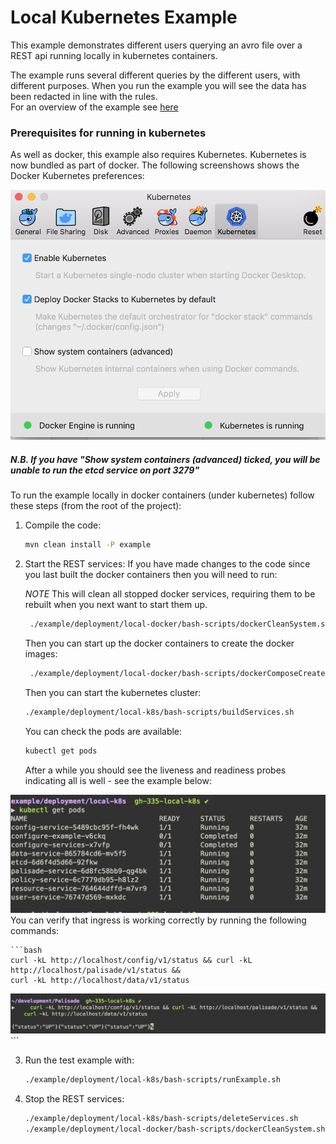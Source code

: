 <!--
 Copyright 2020 Crown Copyright
 
 Licensed under the Apache License, Version 2.0 (the "License");
 you may not use this file except in compliance with the License.
 You may obtain a copy of the License at
 
     http://www.apache.org/licenses/LICENSE-2.0
 
 Unless required by applicable law or agreed to in writing, software
 distributed under the License is distributed on an "AS IS" BASIS,
 WITHOUT WARRANTIES OR CONDITIONS OF ANY KIND, either express or implied.
 See the License for the specific language governing permissions and
 limitations under the License.
-->

# Local Kubernetes Example

This example demonstrates different users querying an avro file over a REST api running locally in kubernetes containers.

The example runs several different queries by the different users, with different purposes. When you run the example you will see the data has been redacted in line with the rules.  
For an overview of the example see [here](../../README.md)

### Prerequisites for running in kubernetes 
As well as docker, this example also requires Kubernetes. Kubernetes is now bundled as part of docker. The following
screenshows shows the Docker Kubernetes preferences:

![Alt text](k8sPreferences.png?raw=true "Kubernetes preferences")


##### N.B. If you have "Show system containers (advanced) ticked, you will be unable to run the etcd service on port 3279"

To run the example locally in docker containers (under kubernetes) follow these steps (from the root of the project):

1. Compile the code:
    ```bash
    mvn clean install -P example
    ```

2. Start the REST services:
    If you have made changes to the code since you last built the docker containers then you will need to run:
    
    *NOTE* This will clean all stopped docker services, requiring them to be rebuilt when you next want to start them up. 
    ```bash
     ./example/deployment/local-docker/bash-scripts/dockerCleanSystem.sh
    ```

    Then you can start up the docker containers to create the docker images:
    ```bash
     ./example/deployment/local-docker/bash-scripts/dockerComposeCreateOnly.sh
    ```
    
    Then you can start the kubernetes cluster:
    ```bash
    ./example/deployment/local-k8s/bash-scripts/buildServices.sh
    ```

    You can check the pods are available:    
    ```bash
    kubectl get pods
    ```

    After a while you should see the liveness and readiness probes indicating all is well - see the example below:

![Alt text](runningServices.png?raw=true "Running services")
    You can verify that ingress is working correctly by running the following commands:

    ```bash
    curl -kL http://localhost/config/v1/status && curl -kL http://localhost/palisade/v1/status &&
    curl -kL http://localhost/data/v1/status
![Alt text](checkUp.png?raw=true "Is service up")
    ```
    
3. Run the test example with:
    ```bash
    ./example/deployment/local-k8s/bash-scripts/runExample.sh
    ```
    
4. Stop the REST services:
    ```bash
    ./example/deployment/local-k8s/bash-scripts/deleteServices.sh
    ./example/deployment/local-docker/bash-scripts/dockerCleanSystem.sh
    ```
